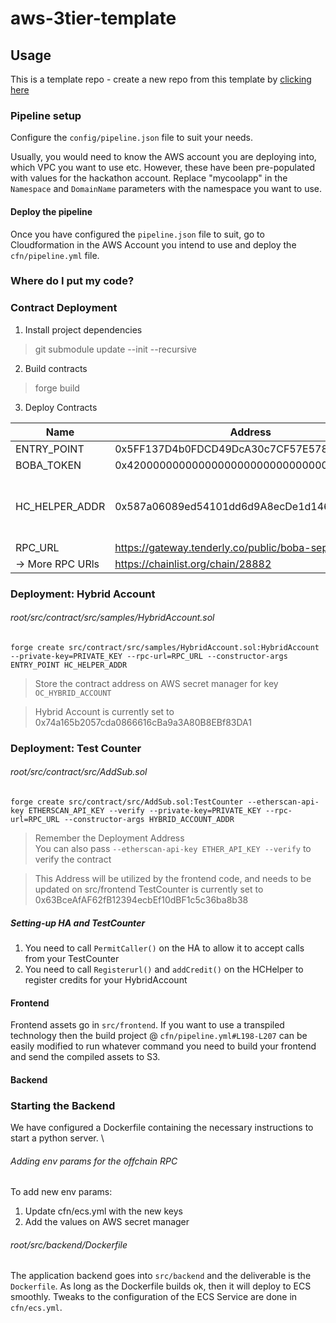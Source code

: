 # aws-3tier-template

## Usage

This is a template repo - create a new repo from this template
by [clicking here](https://github.com/new?owner=bobanetwork&template_name=aws-3tier-template&template_owner=bobanetwork)

### Pipeline setup

Configure the `config/pipeline.json` file to suit your needs.

Usually, you would need to know the AWS account you are deploying into, which VPC you want to use etc. However, these
have been pre-populated with values for the hackathon account. Replace "mycoolapp" in the `Namespace` and `DomainName`
parameters with the namespace you want to use.

#### Deploy the pipeline

Once you have configured the `pipeline.json` file to suit, go to Cloudformation in the AWS Account you intend to use and
deploy the `cfn/pipeline.yml` file.

### Where do I put my code?

### Contract Deployment

1. Install project dependencies
> git submodule update --init --recursive

2. Build contracts
> forge build

3. Deploy Contracts

| Name             | Address                                          | Explainer                           |
|------------------|--------------------------------------------------|-------------------------------------|
| ENTRY_POINT      | 0x5FF137D4b0FDCD49DcA30c7CF57E578a026d2789       |                                     |
| BOBA_TOKEN       | 0x4200000000000000000000000000000000000023       |                                     |
| HC_HELPER_ADDR   | 0x587a06089ed54101dd6d9A8ecDe1d146f97Af6B8       | HC Helper is system-wide available  |
| RPC_URL          | https://gateway.tenderly.co/public/boba-sepolia	 |                                     |
| -> More RPC URls | https://chainlist.org/chain/28882	               |                                     |

### Deployment: Hybrid Account

###### root/src/contract/src/samples/HybridAccount.sol

```
forge create src/contract/src/samples/HybridAccount.sol:HybridAccount --private-key=PRIVATE_KEY --rpc-url=RPC_URL --constructor-args ENTRY_POINT HC_HELPER_ADDR
```

> Store the contract address on AWS secret manager for key `OC_HYBRID_ACCOUNT`

> Hybrid Account is currently set to 0x74a165b2057cda0866616cBa9a3A80B8EBf83DA1

### Deployment: Test Counter
###### root/src/contract/src/AddSub.sol

```
forge create src/contract/src/AddSub.sol:TestCounter --etherscan-api-key ETHERSCAN_API_KEY --verify --private-key=PRIVATE_KEY --rpc-url=RPC_URL --constructor-args HYBRID_ACCOUNT_ADDR
```

> Remember the Deployment Address \
> You can also pass `--etherscan-api-key ETHER_API_KEY --verify` to verify the contract

> This Address will be utilized by the frontend code, and needs to be updated on src/frontend
> TestCounter is currently set to 0x63BceAfAF62fB12394ecbEf10dBF1c5c36ba8b38


##### Setting-up HA and TestCounter
1. You need to call `PermitCaller()` on the HA to allow it to accept calls from your TestCounter
2. You need to call `Registerurl()` and `addCredit()` on the HCHelper to register credits for your HybridAccount

#### Frontend

Frontend assets go in `src/frontend`. If you want to use a transpiled technology then the build
project @ `cfn/pipeline.yml#L198-L207` can be easily modified to run whatever command you need to build your frontend
and send the compiled assets to S3.

#### Backend

### Starting the Backend

We have configured a Dockerfile containing the necessary instructions to start a python server. \

###### Adding env params for the offchain RPC

To add new env params:
1. Update cfn/ecs.yml with the new keys
2. Add the values on AWS secret manager

###### root/src/backend/Dockerfile

The application backend goes into `src/backend` and the deliverable is the `Dockerfile`. As long as the Dockerfile
builds ok, then it will deploy to ECS smoothly. Tweaks to the configuration of the ECS Service are done
in `cfn/ecs.yml`.
